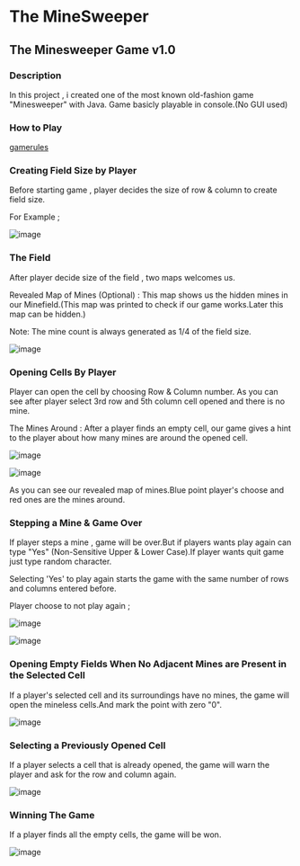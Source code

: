 # The MineSweeper
## The Minesweeper Game v1.0
### Description
In this project , i created one of the most known old-fashion game "Minesweeper" with Java.
Game basicly playable in console.(No GUI used)

### How to Play 

[gamerules](https://github.com/husnu45/MineSweeperGame/assets/120014374/22b94909-f14c-416c-b9c2-1f58c7be0709)

### Creating Field Size by Player
Before starting game , player decides the size of row & column to create field size.

For Example ;

![image](https://github.com/husnu45/MineSweeperGame/assets/120014374/c394e2d4-a9bd-4f04-bc47-57b320f1bb13)

### The Field

After player decide size of the field , two maps welcomes us.

Revealed Map of Mines (Optional) : This map shows us the hidden mines in our Minefield.(This map was printed to check if our game works.Later this map can be hidden.)

Note: The mine count is always generated as 1/4 of the field size.

![image](https://github.com/husnu45/MineSweeperGame/assets/120014374/7bb97a29-dda6-4599-b12f-c33a598b698b)

### Opening Cells By Player

Player can open the cell by choosing Row & Column number.
As you can see after player select 3rd row and 5th column cell opened and there is no mine.

The Mines Around : After a player finds an empty cell, our game gives a hint to the player about how many mines are around the opened cell.

![image](https://github.com/husnu45/MineSweeperGame/assets/120014374/1110ffab-a720-49ce-a4a4-726aa03502d7)

![image](https://github.com/husnu45/MineSweeperGame/assets/120014374/720772c0-5aef-4019-b947-f516ae669d5c)

As you can see our revealed map of mines.Blue point player's choose and red ones are the mines around.

### Stepping a Mine & Game Over

If player steps a mine , game will be over.But if players wants play again can type "Yes" (Non-Sensitive Upper & Lower Case).If player wants quit game just type random character.

Selecting 'Yes' to play again starts the game with the same number of rows and columns entered before.

Player choose to not play again ;

![image](https://github.com/husnu45/MineSweeperGame/assets/120014374/1c29d631-2f9b-4e0c-9ad5-012c63329ee3)


![image](https://github.com/husnu45/MineSweeperGame/assets/120014374/fc51972a-1205-4a79-b22a-ac06d41326ae)

### Opening Empty Fields When No Adjacent Mines are Present in the Selected Cell

If a player's selected cell and its surroundings have no mines, the game will open the mineless cells.And mark the point with zero "0".

![image](https://github.com/husnu45/MineSweeperGame/assets/120014374/5b0cc868-9d8f-40c5-9eb3-0f7551642f48)

### Selecting a Previously Opened Cell

If a player selects a cell that is already opened, the game will warn the player and ask for the row and column again.

![image](https://github.com/husnu45/MineSweeperGame/assets/120014374/c031ba56-78e4-4151-b0e0-bb117822d525)


### Winning The Game

If a player finds all the empty cells, the game will be won.

![image](https://github.com/husnu45/MineSweeperGame/assets/120014374/aae421de-3ce1-4282-88a4-eab4fe41513b)













